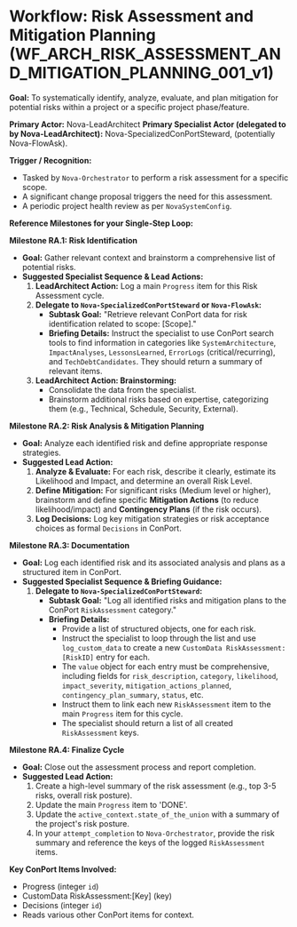 # Workflow: Risk Assessment and Mitigation Planning (WF_ARCH_RISK_ASSESSMENT_AND_MITIGATION_PLANNING_001_v1)

**Goal:** To systematically identify, analyze, evaluate, and plan mitigation for potential risks within a project or a specific project phase/feature.

**Primary Actor:** Nova-LeadArchitect
**Primary Specialist Actor (delegated to by Nova-LeadArchitect):** Nova-SpecializedConPortSteward, (potentially Nova-FlowAsk).

**Trigger / Recognition:**
- Tasked by `Nova-Orchestrator` to perform a risk assessment for a specific scope.
- A significant change proposal triggers the need for this assessment.
- A periodic project health review as per `NovaSystemConfig`.

**Reference Milestones for your Single-Step Loop:**

**Milestone RA.1: Risk Identification**
*   **Goal:** Gather relevant context and brainstorm a comprehensive list of potential risks.
*   **Suggested Specialist Sequence & Lead Actions:**
    1.  **LeadArchitect Action:** Log a main `Progress` item for this Risk Assessment cycle.
    2.  **Delegate to `Nova-SpecializedConPortSteward` or `Nova-FlowAsk`:**
        *   **Subtask Goal:** "Retrieve relevant ConPort data for risk identification related to scope: [Scope]."
        *   **Briefing Details:** Instruct the specialist to use ConPort search tools to find information in categories like `SystemArchitecture`, `ImpactAnalyses`, `LessonsLearned`, `ErrorLogs` (critical/recurring), and `TechDebtCandidates`. They should return a summary of relevant items.
    3.  **LeadArchitect Action: Brainstorming:**
        *   Consolidate the data from the specialist.
        *   Brainstorm additional risks based on expertise, categorizing them (e.g., Technical, Schedule, Security, External).

**Milestone RA.2: Risk Analysis & Mitigation Planning**
*   **Goal:** Analyze each identified risk and define appropriate response strategies.
*   **Suggested Lead Action:**
    1.  **Analyze & Evaluate:** For each risk, describe it clearly, estimate its Likelihood and Impact, and determine an overall Risk Level.
    2.  **Define Mitigation:** For significant risks (Medium level or higher), brainstorm and define specific **Mitigation Actions** (to reduce likelihood/impact) and **Contingency Plans** (if the risk occurs).
    3.  **Log Decisions:** Log key mitigation strategies or risk acceptance choices as formal `Decisions` in ConPort.

**Milestone RA.3: Documentation**
*   **Goal:** Log each identified risk and its associated analysis and plans as a structured item in ConPort.
*   **Suggested Specialist Sequence & Briefing Guidance:**
    1.  **Delegate to `Nova-SpecializedConPortSteward`:**
        *   **Subtask Goal:** "Log all identified risks and mitigation plans to the ConPort `RiskAssessment` category."
        *   **Briefing Details:**
            *   Provide a list of structured objects, one for each risk.
            *   Instruct the specialist to loop through the list and use `log_custom_data` to create a new `CustomData RiskAssessment:[RiskID]` entry for each.
            *   The `value` object for each entry must be comprehensive, including fields for `risk_description`, `category`, `likelihood`, `impact_severity`, `mitigation_actions_planned`, `contingency_plan_summary`, `status`, etc.
            *   Instruct them to link each new `RiskAssessment` item to the main `Progress` item for this cycle.
            *   The specialist should return a list of all created `RiskAssessment` keys.

**Milestone RA.4: Finalize Cycle**
*   **Goal:** Close out the assessment process and report completion.
*   **Suggested Lead Action:**
    1.  Create a high-level summary of the risk assessment (e.g., top 3-5 risks, overall risk posture).
    2.  Update the main `Progress` item to 'DONE'.
    3.  Update the `active_context.state_of_the_union` with a summary of the project's risk posture.
    4.  In your `attempt_completion` to `Nova-Orchestrator`, provide the risk summary and reference the keys of the logged `RiskAssessment` items.

**Key ConPort Items Involved:**
- Progress (integer `id`)
- CustomData RiskAssessment:[Key] (key)
- Decisions (integer `id`)
- Reads various other ConPort items for context.